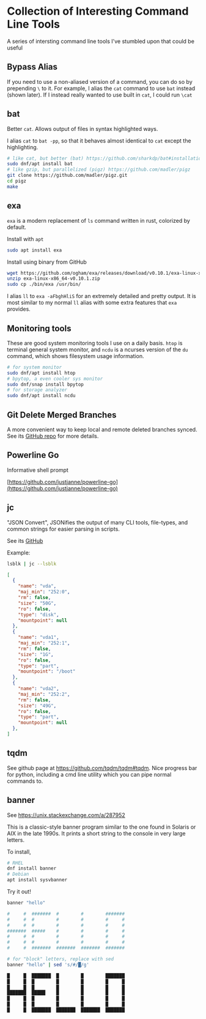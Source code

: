 # Collection of Interesting Command Line Tools

A series of intersting command line tools I've stumbled upon that could be useful

## Bypass Alias

If you need to use a non-aliased version of a command, you can do so by prepending `\` to it. For example, I alias the `cat` command to use `bat` instead (shown later). If I instead really wanted to use built in `cat`, I could run `\cat`

## bat

Better `cat`. Allows output of files in syntax highlighted ways.

I alias `cat` to `bat -pp`, so that it behaves almost identical to `cat` except the highlighting.

```bash
# like cat, but better (bat) https://github.com/sharkdp/bat#installation
sudo dnf/apt install bat
# like gzip, but parallelized (pigz) https://github.com/madler/pigz
git clone https://github.com/madler/pigz.git
cd pigz
make
```

## exa

`exa` is a modern replacement of `ls` command written in rust, colorized by default.

Install with `apt`

```bash
sudo apt install exa
```

Install using binary from GitHub

```bash
wget https://github.com/ogham/exa/releases/download/v0.10.1/exa-linux-x86_64-v0.10.1.zip
unzip exa-linux-x86_64-v0.10.1.zip
sudo cp ./bin/exa /usr/bin/
```

I alias `ll` to `exa -aFbghHliS` for an extremely detailed and pretty output. It is most similar to my normal `ll` alias with some extra features that `exa` provides.

## Monitoring tools

These are good system monitoring tools I use on a daily basis. `htop` is terminal general system monitor, and `ncdu` is a ncurses version of the `du` command, which shows filesystem usage information.

```bash
# for system monitor
sudo dnf/apt install htop
# bpytop, a even cooler sys monitor
sudo dnf/snap install bpytop
# for storage analyzer
sudo dnf/apt install ncdu
```

## Git Delete Merged Branches

A more convenient way to keep local and remote deleted branches synced. See its [GitHub repo](https://github.com/hartwork/git-delete-merged-branches?utm_source=tldrnewsletter) for more details.

## Powerline Go

Informative shell prompt

[https://github.com/justjanne/powerline-go](https://github.com/justjanne/powerline-go)

## jc

"JSON Convert", JSONifies the output of many CLI tools, file-types, and common strings for easier parsing in scripts.

See its [GitHub](https://github.com/kellyjonbrazil/jc?utm_source=tldrnewsletter)

Example:

```bash
lsblk | jc --lsblk
```

```json
[
  {
    "name": "vda",
    "maj_min": "252:0",
    "rm": false,
    "size": "50G",
    "ro": false,
    "type": "disk",
    "mountpoint": null
  },
  {
    "name": "vda1",
    "maj_min": "252:1",
    "rm": false,
    "size": "1G",
    "ro": false,
    "type": "part",
    "mountpoint": "/boot"
  },
  {
    "name": "vda2",
    "maj_min": "252:2",
    "rm": false,
    "size": "49G",
    "ro": false,
    "type": "part",
    "mountpoint": null
  },
]
```

## tqdm

See github page at <https://github.com/tqdm/tqdm#tqdm>. Nice progress bar for python, including a cmd line utility which you can pipe normal commands to.

## banner

See <https://unix.stackexchange.com/a/287952>

This is a classic-style banner program similar to the one found in Solaris or AIX in the late 1990s.  It prints a short string to the console in very large letters.

To install,

```bash
# RHEL
dnf install banner
# Debian
apt install sysvbanner
```

Try it out!

```bash
banner "hello"

#     #  #######  #        #        #######  
#     #  #        #        #        #     #  
#     #  #        #        #        #     #  
#######  #####    #        #        #     #  
#     #  #        #        #        #     #  
#     #  #        #        #        #     #  
#     #  #######  #######  #######  ####### 

# for "block" letters, replace with sed
banner "hello" | sed 's/#/█/g'

█     █  ███████  █        █        ███████  
█     █  █        █        █        █     █  
█     █  █        █        █        █     █  
███████  █████    █        █        █     █  
█     █  █        █        █        █     █  
█     █  █        █        █        █     █  
█     █  ███████  ███████  ███████  ███████  

```
